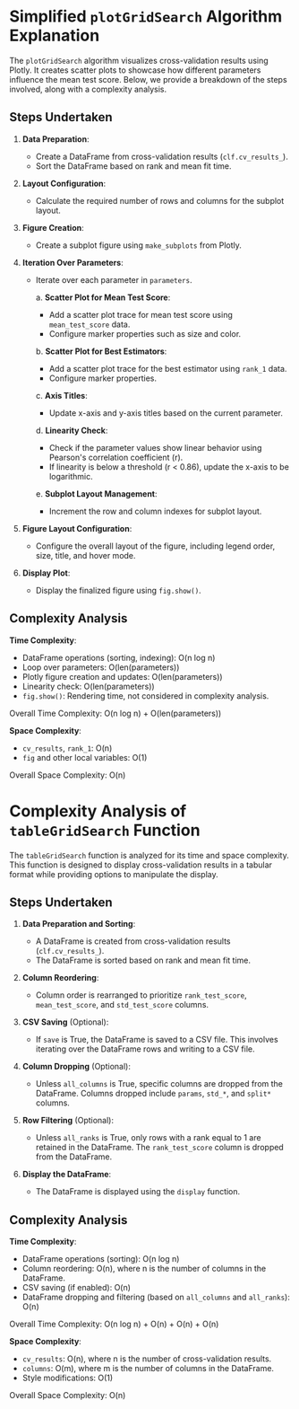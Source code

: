 # Simplified `plotGridSearch` Algorithm Explanation

The `plotGridSearch` algorithm visualizes cross-validation results using Plotly. It creates scatter plots to showcase how different parameters influence the mean test score. Below, we provide a breakdown of the steps involved, along with a complexity analysis.

## Steps Undertaken

1. **Data Preparation**:
   - Create a DataFrame from cross-validation results (`clf.cv_results_`).
   - Sort the DataFrame based on rank and mean fit time.

2. **Layout Configuration**:
   - Calculate the required number of rows and columns for the subplot layout.

3. **Figure Creation**:
   - Create a subplot figure using `make_subplots` from Plotly.

4. **Iteration Over Parameters**:
   - Iterate over each parameter in `parameters`.

     a. **Scatter Plot for Mean Test Score**:
        - Add a scatter plot trace for mean test score using `mean_test_score` data.
        - Configure marker properties such as size and color.

     b. **Scatter Plot for Best Estimators**:
        - Add a scatter plot trace for the best estimator using `rank_1` data.
        - Configure marker properties.

     c. **Axis Titles**:
        - Update x-axis and y-axis titles based on the current parameter.

     d. **Linearity Check**:
        - Check if the parameter values show linear behavior using Pearson's correlation coefficient (r).
        - If linearity is below a threshold (r < 0.86), update the x-axis to be logarithmic.

     e. **Subplot Layout Management**:
        - Increment the row and column indexes for subplot layout.

5. **Figure Layout Configuration**:
   - Configure the overall layout of the figure, including legend order, size, title, and hover mode.

6. **Display Plot**:
   - Display the finalized figure using `fig.show()`.

## Complexity Analysis

**Time Complexity**:

- DataFrame operations (sorting, indexing): O(n log n)
- Loop over parameters: O(len(parameters))
- Plotly figure creation and updates: O(len(parameters))
- Linearity check: O(len(parameters))
- `fig.show()`: Rendering time, not considered in complexity analysis.

Overall Time Complexity: O(n log n) + O(len(parameters))

**Space Complexity**:

- `cv_results`, `rank_1`: O(n)
- `fig` and other local variables: O(1)

Overall Space Complexity: O(n)
# Complexity Analysis of `tableGridSearch` Function

The `tableGridSearch` function is analyzed for its time and space complexity. This function is designed to display cross-validation results in a tabular format while providing options to manipulate the display.

## Steps Undertaken

1. **Data Preparation and Sorting**:
   - A DataFrame is created from cross-validation results (`clf.cv_results_`).
   - The DataFrame is sorted based on rank and mean fit time.

2. **Column Reordering**:
   - Column order is rearranged to prioritize `rank_test_score`, `mean_test_score`, and `std_test_score` columns.

3. **CSV Saving** (Optional):
   - If `save` is True, the DataFrame is saved to a CSV file. This involves iterating over the DataFrame rows and writing to a CSV file.

4. **Column Dropping** (Optional):
   - Unless `all_columns` is True, specific columns are dropped from the DataFrame. Columns dropped include `params`, `std_*`, and `split*` columns.

5. **Row Filtering** (Optional):
   - Unless `all_ranks` is True, only rows with a rank equal to 1 are retained in the DataFrame. The `rank_test_score` column is dropped from the DataFrame.

6. **Display the DataFrame**:
   - The DataFrame is displayed using the `display` function.

## Complexity Analysis

**Time Complexity**:

- DataFrame operations (sorting): O(n log n)
- Column reordering: O(n), where n is the number of columns in the DataFrame.
- CSV saving (if enabled): O(n)
- DataFrame dropping and filtering (based on `all_columns` and `all_ranks`): O(n)

Overall Time Complexity: O(n log n) + O(n) + O(n) + O(n)

**Space Complexity**:

- `cv_results`: O(n), where n is the number of cross-validation results.
- `columns`: O(m), where m is the number of columns in the DataFrame.
- Style modifications: O(1)

Overall Space Complexity: O(n)


